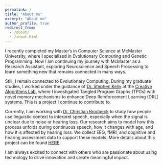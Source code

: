 ```yaml
---
permalink: /
title: "About me"
excerpt: "About me"
author_profile: true
redirect_from: 
  - /about/
  - /about.html
---
```


I recently completed my Master’s in Computer Science at McMaster University, where I specialized in Evolutionary Computing and Genetic Programming. Now I am continuing my journey with McMaster as a Research Assistant, exploring Neuroscience and Speech Processing to learn something new that remains connected in many ways.

Still, I remain connected to Evolutionary Computing. During my graduate studies, I worked under the guidance of [Dr. Stephen Kelly](https://www.eng.mcmaster.ca/cas/faculty/dr-stephen-kelly/) at the [Creative Algorithms Lab](https://creativealgorithms-cd4c88.gitlab.io/team/), where I investigated Tangled Program Graphs (TPGs) with novel memory mechanisms to enhance Deep Reinforcement Learning (DRL) systems. This is a project I continue to contribute to.

Currently, I am working with [Dr. Christian Brodbeck](https://www.eng.mcmaster.ca/cas/faculty/christian-brodbeck/) to study how people use linguistic context to interpret speech, especially when the signal is unclear due to noise or hearing loss. Our research aims to model how this process unfolds during continuous speech, how it changes with age, and how it is affected by hearing loss. We collect EEG, fMRI, and cognitive and hearing assessment data to support these models. More details about this project can be found [HERE](https://christianbrodbeck.net/projects/context-use/).

I am always excited to connect with others who are passionate about using technology to drive innovation and create meaningful impact.
